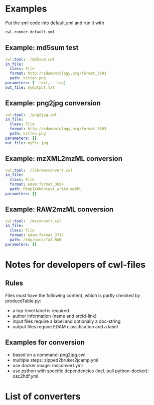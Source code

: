 # Examples
Put the yml code into default.yml and run it with
```sh
cwl-runner default.yml
```

## Example: md5sum test
```yml
cwl:tool: ./md5sum.cwl
in_file:
  class: File
  format: http://edamontology.org/format_3603
  path: kitten.png
parameters: [--text, --tag]
out_file: myOutput.txt
```

## Example: png2jpg conversion
```yml
cwl:tool: ./png2jpg.cwl
in_file:
  class: File
  format: http://edamontology.org/format_3603
  path: kitten.png
parameters: []
out_file: myPic.jpg
```

## Example: mzXML2mzML conversion
```yml
cwl:tool: ./libremsconvert.cwl
in_file:
  class: File
  format: edam:format_3654
  path: RtmpIX4kGntest_write.mzXML
parameters: []
```

## Example: RAW2mzML conversion
```yml
cwl:tool: ./msconvert.cwl
in_file:
  class: File
  format: edam:format_3712
  path: /tmp/nuts/fa3.RAW
parameters: []
```

# Notes for developers of cwl-files

## Rules
Files must have the following content, which is partly checked by produceTable.py:
- a top-level label is required
- author information (name and orcid-link)
- input files require a label and optionally a doc-string
- output files require EDAM classification and  a label

## Examples for conversion
- based on a command: png2jpg.cwl
- multiple steps: zipped2bruker2jcamp.yml
- use docker image: msconvert.yml
- use python with specific dependencies (incl. pull python-docker): osc2hdf.yml

# List of converters
